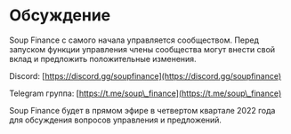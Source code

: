# Обсуждение

Soup Finance с самого начала управляется сообществом. Перед запуском функции управления члены сообщества могут внести свой вклад и предложить положительные изменения.

&#x20;Discord: [https://discord.gg/soupfinance](https://discord.gg/soupfinance)

&#x20;Telegram группа: [https://t.me/soup\_finance](https://t.me/soup\_finance)

Soup Finance будет в прямом эфире в четвертом квартале 2022 года для обсуждения вопросов управления и предложений.
